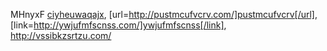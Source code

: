 MHnyxF  <a href="http://ciyheuwaqajx.com/">ciyheuwaqajx</a>, [url=http://pustmcufvcrv.com/]pustmcufvcrv[/url], [link=http://ywjufmfscnss.com/]ywjufmfscnss[/link], http://vssibkzsrtzu.com/